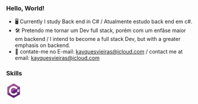 ### Hello, World!
- 🖥️ Currently I study Back end in C#    /    Atualmente estudo back end em c#.
- 🛠️ Pretendo me tornar um Dev full stack, porém com um enfâse maior em backend     /    I intend to become a full stack Dev, but with a greater emphasis on backend.
- 📩 contate-me no E-mail: kayquesvieiras@icloud.com     /    contact me at email: kayquesvieiras@icloud.com

### Skills

<p align="left"> 
<a href="https://www.w3schools.com/cs/" target="_blank" rel="noreferrer"> <img src="https://raw.githubusercontent.com/devicons/devicon/master/icons/csharp/csharp-original.svg" alt="csharp" width="40" height="40"/></a>  
</p>
